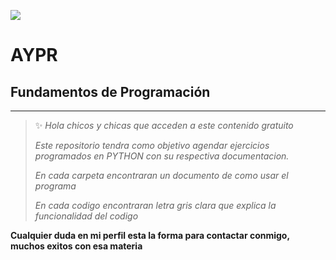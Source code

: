 ![](https://github.com/DiegoMacana/AYPR-tutorias/blob/main/301010128f23d9e9c8aa770c42520cb3146fa83b_hq.gif)

# AYPR

## Fundamentos de Programación


---
> :sparkles: _Hola chicos y chicas que acceden a este contenido gratuito_
> 
> _Este repositorio tendra como objetivo agendar ejercicios programados en PYTHON con su respectiva documentacion._
> 
> _En cada carpeta encontraran un documento de como usar el programa_ 
> 
> _En cada codigo encontraran letra gris clara que explica la funcionalidad del codigo_

**Cualquier duda en mi perfil esta la forma para contactar conmigo, muchos exitos con esa materia**
